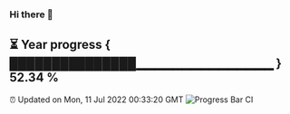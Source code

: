 ### Hi there 👋
⏳ Year progress { ███████████████▁▁▁▁▁▁▁▁▁▁▁▁▁▁▁ } 52.34 %
---
⏰ Updated on Mon, 11 Jul 2022 00:33:20 GMT
![Progress Bar CI](https://github.com/Moyi321/Moyi321/workflows/Progress%20Bar%20CI/badge.svg)
